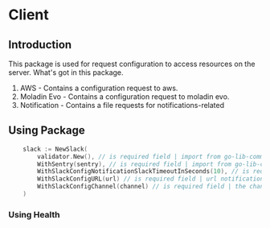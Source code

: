 # Client

## Introduction
This package is used for request configuration to access resources on the server.
What's got in this package.
1. AWS - Contains a configuration request to aws.
2. Moladin Evo - Contains a configuration request to moladin evo.
3. Notification - Contains a file requests for notifications-related

## Using Package
```go
    slack := NewSlack(
        validator.New(), // is required field | import from go-lib-common/validator
        WithSentry(sentry), // is required field | import from go-lib-common/sentry
        WithSlackConfigNotificationSlackTimeoutInSeconds(10), // is required field | Setting Notification Slack Timeout
        WithSlackConfigURL(url) // is required field | url notification services e.g https://notification-api.development.jinny.id
        WithSlackConfigChannel(channel) // is required field | the channel to which to go for messaging
    )
```

### Using Health